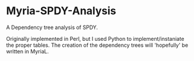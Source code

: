 Myria-SPDY-Analysis
===================

A Dependency tree analysis of SPDY.

Originally implemented in Perl, but I used Python to implement/instaniate the proper tables. The creation of the dependency trees will 'hopefully' be written in MyriaL.
